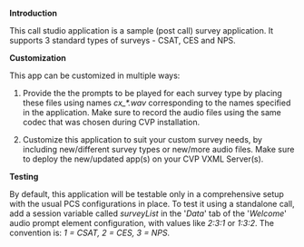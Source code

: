 **Introduction**

This call studio application is a sample (post call) survey application. It supports 3 standard types of surveys - CSAT, CES and NPS.

**Customization**

This app can be customized in multiple ways:

1. Provide the the prompts to be played for each survey type by placing these files using names *cx_\*.wav* corresponding to the names specified in the application. Make sure to record the audio files using the same codec that was chosen during CVP installation. 

2. Customize this application to suit your custom survey needs, by including new/different survey types or new/more audio files. Make sure to deploy the new/updated app(s) on your CVP VXML Server(s).

**Testing**

By default, this application will be testable only in a comprehensive setup with the usual PCS configurations in place. To test it using a standalone call, add a session variable called *surveyList* in the '*Data*' tab of the '*Welcome*' audio prompt element configuration, with values like *2:3:1* or *1:3:2*. The convention is: *1 = CSAT, 2 = CES, 3 = NPS*. 
